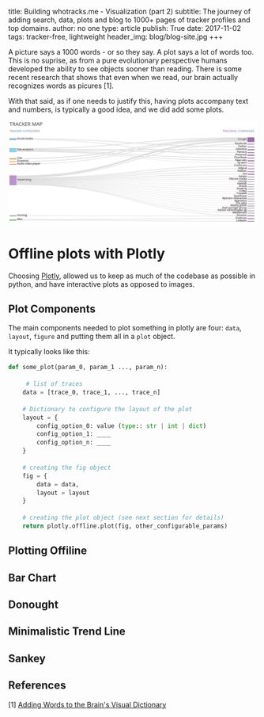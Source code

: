 title: Building whotracks.me - Visualization (part 2)
subtitle: The journey of adding search, data, plots and blog to 1000+ pages of tracker profiles and top domains.
author: no one
type: article
publish: True
date: 2017-11-02
tags: tracker-free, lightweight
header_img: blog/blog-site.jpg
+++

A picture says a 1000 words - or so they say. A plot says a lot of
words too. This is no suprise, as from a pure evolutionary perspective
humans developed the ability to see objects sooner than reading. There is
some recent research that shows that even when we read, our brain 
actually recognizes words as picures [1]. 

With that said, as if one needs to justify this, having plots accompany
text and numbers, is typically a good idea, and we did add some plots.


<img class="img-responsive" src="../static/img/blog/plotting/tracker-map.png"/>



# Offline plots with Plotly
Choosing [Plotly](https://plot.ly/python), allowed us to keep as much 
of the codebase as possible in python, and have interactive plots as opposed to
images.

## Plot Components
The main components needed to plot something in plotly are four: `data`, `layout`, 
`figure` and putting them all in a `plot` object.


It typically looks like this: 

```python
def some_plot(param_0, param_1 ..., param_n):
    
     # list of traces
    data = [trace_0, trace_1, ..., trace_n]

    # Dictionary to configure the layout of the plot
    layout = {
        config_option_0: value (type:: str | int | dict)
        config_option_1: ____
        config_option_n: ____
    }

    # creating the fig object
    fig = {
        data = data,
        layout = layout
    }

    # creating the plot object (see next section for details)
    return plotly.offline.plot(fig, other_configurable_params)
```





## Plotting Offiline
## Bar Chart
## Donought
## Minimalistic Trend Line
## Sankey


## References 
[1] [Adding Words to the Brain's Visual Dictionary](http://www.jneurosci.org/content/35/12/4965.short) <br>
